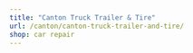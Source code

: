```yaml
---
title: "Canton Truck Trailer & Tire"
url: /canton/canton-truck-trailer-and-tire/
shop: car repair
---
```


